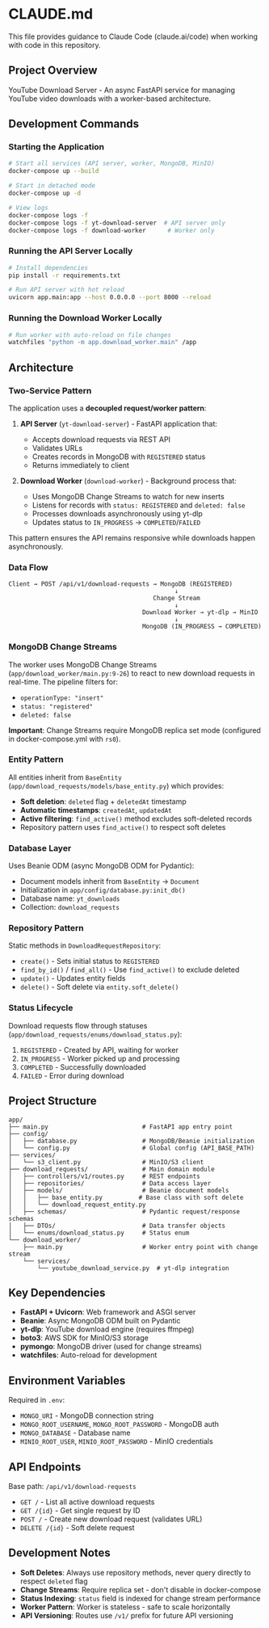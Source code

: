 # CLAUDE.md

This file provides guidance to Claude Code (claude.ai/code) when working with code in this repository.

## Project Overview

YouTube Download Server - An async FastAPI service for managing YouTube video downloads with a worker-based architecture.

## Development Commands

### Starting the Application
```bash
# Start all services (API server, worker, MongoDB, MinIO)
docker-compose up --build

# Start in detached mode
docker-compose up -d

# View logs
docker-compose logs -f
docker-compose logs -f yt-download-server  # API server only
docker-compose logs -f download-worker      # Worker only
```

### Running the API Server Locally
```bash
# Install dependencies
pip install -r requirements.txt

# Run API server with hot reload
uvicorn app.main:app --host 0.0.0.0 --port 8000 --reload
```

### Running the Download Worker Locally
```bash
# Run worker with auto-reload on file changes
watchfiles "python -m app.download_worker.main" /app
```

## Architecture

### Two-Service Pattern
The application uses a **decoupled request/worker pattern**:

1. **API Server** (`yt-download-server`) - FastAPI application that:
   - Accepts download requests via REST API
   - Validates URLs
   - Creates records in MongoDB with `REGISTERED` status
   - Returns immediately to client

2. **Download Worker** (`download-worker`) - Background process that:
   - Uses MongoDB Change Streams to watch for new inserts
   - Listens for records with `status: REGISTERED` and `deleted: false`
   - Processes downloads asynchronously using yt-dlp
   - Updates status to `IN_PROGRESS` → `COMPLETED`/`FAILED`

This pattern ensures the API remains responsive while downloads happen asynchronously.

### Data Flow
```
Client → POST /api/v1/download-requests → MongoDB (REGISTERED)
                                              ↓
                                        Change Stream
                                              ↓
                                     Download Worker → yt-dlp → MinIO
                                              ↓
                                     MongoDB (IN_PROGRESS → COMPLETED)
```

### MongoDB Change Streams
The worker uses MongoDB Change Streams (`app/download_worker/main.py:9-26`) to react to new download requests in real-time. The pipeline filters for:
- `operationType: "insert"`
- `status: "registered"`
- `deleted: false`

**Important**: Change Streams require MongoDB replica set mode (configured in docker-compose.yml with `rs0`).

### Entity Pattern
All entities inherit from `BaseEntity` (`app/download_requests/models/base_entity.py`) which provides:
- **Soft deletion**: `deleted` flag + `deletedAt` timestamp
- **Automatic timestamps**: `createdAt`, `updatedAt`
- **Active filtering**: `find_active()` method excludes soft-deleted records
- Repository pattern uses `find_active()` to respect soft deletes

### Database Layer
Uses Beanie ODM (async MongoDB ODM for Pydantic):
- Document models inherit from `BaseEntity` → `Document`
- Initialization in `app/config/database.py:init_db()`
- Database name: `yt_downloads`
- Collection: `download_requests`

### Repository Pattern
Static methods in `DownloadRequestRepository`:
- `create()` - Sets initial status to `REGISTERED`
- `find_by_id()` / `find_all()` - Use `find_active()` to exclude deleted
- `update()` - Updates entity fields
- `delete()` - Soft delete via `entity.soft_delete()`

### Status Lifecycle
Download requests flow through statuses (`app/download_requests/enums/download_status.py`):
1. `REGISTERED` - Created by API, waiting for worker
2. `IN_PROGRESS` - Worker picked up and processing
3. `COMPLETED` - Successfully downloaded
4. `FAILED` - Error during download

## Project Structure

```
app/
├── main.py                          # FastAPI app entry point
├── config/
│   ├── database.py                  # MongoDB/Beanie initialization
│   └── config.py                    # Global config (API_BASE_PATH)
├── services/
│   └── s3_client.py                 # MinIO/S3 client
├── download_requests/               # Main domain module
│   ├── controllers/v1/routes.py     # REST endpoints
│   ├── repositories/                # Data access layer
│   ├── models/                      # Beanie document models
│   │   ├── base_entity.py          # Base class with soft delete
│   │   └── download_request_entity.py
│   ├── schemas/                     # Pydantic request/response schemas
│   ├── DTOs/                        # Data transfer objects
│   └── enums/download_status.py     # Status enum
└── download_worker/
    ├── main.py                      # Worker entry point with change stream
    └── services/
        └── youtube_download_service.py  # yt-dlp integration
```

## Key Dependencies

- **FastAPI + Uvicorn**: Web framework and ASGI server
- **Beanie**: Async MongoDB ODM built on Pydantic
- **yt-dlp**: YouTube download engine (requires ffmpeg)
- **boto3**: AWS SDK for MinIO/S3 storage
- **pymongo**: MongoDB driver (used for change streams)
- **watchfiles**: Auto-reload for development

## Environment Variables

Required in `.env`:
- `MONGO_URI` - MongoDB connection string
- `MONGO_ROOT_USERNAME`, `MONGO_ROOT_PASSWORD` - MongoDB auth
- `MONGO_DATABASE` - Database name
- `MINIO_ROOT_USER`, `MINIO_ROOT_PASSWORD` - MinIO credentials

## API Endpoints

Base path: `/api/v1/download-requests`

- `GET /` - List all active download requests
- `GET /{id}` - Get single request by ID
- `POST /` - Create new download request (validates URL)
- `DELETE /{id}` - Soft delete request

## Development Notes

- **Soft Deletes**: Always use repository methods, never query directly to respect `deleted` flag
- **Change Streams**: Require replica set - don't disable in docker-compose
- **Status Indexing**: `status` field is indexed for change stream performance
- **Worker Pattern**: Worker is stateless - safe to scale horizontally
- **API Versioning**: Routes use `/v1/` prefix for future API versioning
